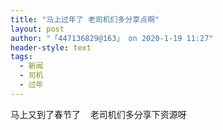 ```yaml
---
title: "马上过年了 老司机们多分享点啊"
layout: post
author: "「447136829@163」 on 2020-1-19 11:27"
header-style: text
tags:
  - 新闻
  - 司机
  - 过年
---
```


<head></head>
<body>
  马上又到了春节了&nbsp; &nbsp; 老司机们多分享下资源呀&nbsp;&nbsp;
 <br>
</body>


